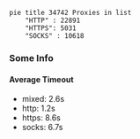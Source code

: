 
```mermaid
pie title 34742 Proxies in list
    "HTTP" : 22891
    "HTTPS": 5031
    "SOCKS" : 10618
```

### Some Info
#### Average Timeout

- mixed: 2.6s
- http: 1.2s
- https: 8.6s
- socks: 6.7s